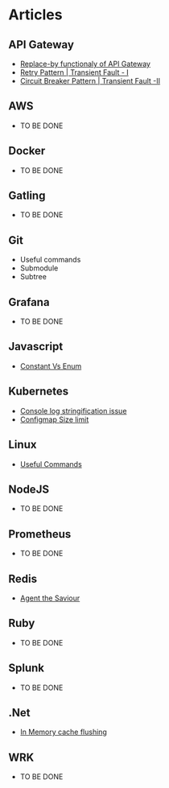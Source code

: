 # Articles

## API Gateway  
* [Replace-by functionaly of API Gateway](ApiGateway/Art-1/apigateway_replaceby_functionality.md)
* [Retry Pattern | Transient Fault - I](ApiGateway/Art-2/TransientFault-I.md)
* [Circuit Breaker Pattern | Transient Fault -II](ApiGateway/Art-3/TransientFault-II.md)

## AWS
* TO BE DONE

## Docker
* TO BE DONE

## Gatling
* TO BE DONE

## Git
* Useful commands
* Submodule
* Subtree

## Grafana
* TO BE DONE

## Javascript
* [Constant Vs Enum](JavaScript/Art-1/const_vs_enum.md)

## Kubernetes
* [Console log stringification issue](Kubernetes/Art-1/console_log_strigification_issue.md)
* [Configmap Size limit](Kubernetes/Art-2/configmap_size_limit.md)


## Linux
* [Useful Commands](Linux/Art-1/useful_commands.md)

## NodeJS
* TO BE DONE

## Prometheus
* TO BE DONE

## Redis
* [Agent the Saviour](Redis/Art-1/Agent_the_Saviour.md)

## Ruby
* TO BE DONE

## Splunk
* TO BE DONE

## .Net
* [In Memory cache flushing](DotNet/Art-1/inmemory_cache_flushing.md)

## WRK
* TO BE DONE
